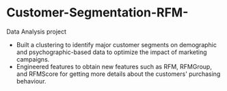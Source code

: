 # Customer-Segmentation-RFM-
Data Analysis project

- Built a clustering to identify major customer segments on demographic and psychographic-based data to optimize the impact of marketing campaigns. 
- Engineered features to obtain new features such as RFM, RFMGroup, and RFMScore for getting more details about the customers' purchasing behaviour.
